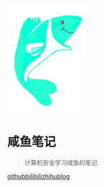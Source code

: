 # ![微信图片_20200211125934](_coverpage.assets/微信图片_20200211125934.png)

# 咸鱼笔记

> 计算机安全学习咸鱼的笔记

[github](https://github.com/kinghtxg)[bilibili](https://space.bilibili.com/298782031)[zhihu](https://www.zhihu.com/people/yang-zhi-chao-91-23)[blog](blog.kinght.me)

